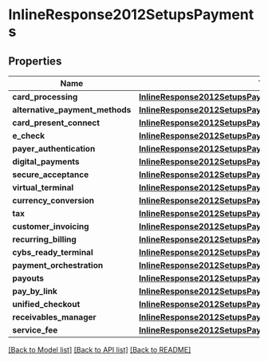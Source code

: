# InlineResponse2012SetupsPayments

## Properties
Name | Type | Description | Notes
------------ | ------------- | ------------- | -------------
**card_processing** | [**InlineResponse2012SetupsPaymentsCardProcessing**](InlineResponse2012SetupsPaymentsCardProcessing.md) |  | [optional] 
**alternative_payment_methods** | [**InlineResponse2012SetupsPaymentsAlternativePaymentMethods**](InlineResponse2012SetupsPaymentsAlternativePaymentMethods.md) |  | [optional] 
**card_present_connect** | [**InlineResponse2012SetupsPaymentsCardProcessing**](InlineResponse2012SetupsPaymentsCardProcessing.md) |  | [optional] 
**e_check** | [**InlineResponse2012SetupsPaymentsCardProcessing**](InlineResponse2012SetupsPaymentsCardProcessing.md) |  | [optional] 
**payer_authentication** | [**InlineResponse2012SetupsPaymentsCardProcessing**](InlineResponse2012SetupsPaymentsCardProcessing.md) |  | [optional] 
**digital_payments** | [**InlineResponse2012SetupsPaymentsDigitalPayments**](InlineResponse2012SetupsPaymentsDigitalPayments.md) |  | [optional] 
**secure_acceptance** | [**InlineResponse2012SetupsPaymentsCardProcessing**](InlineResponse2012SetupsPaymentsCardProcessing.md) |  | [optional] 
**virtual_terminal** | [**InlineResponse2012SetupsPaymentsCardProcessing**](InlineResponse2012SetupsPaymentsCardProcessing.md) |  | [optional] 
**currency_conversion** | [**InlineResponse2012SetupsPaymentsCardProcessing**](InlineResponse2012SetupsPaymentsCardProcessing.md) |  | [optional] 
**tax** | [**InlineResponse2012SetupsPaymentsDigitalPayments**](InlineResponse2012SetupsPaymentsDigitalPayments.md) |  | [optional] 
**customer_invoicing** | [**InlineResponse2012SetupsPaymentsDigitalPayments**](InlineResponse2012SetupsPaymentsDigitalPayments.md) |  | [optional] 
**recurring_billing** | [**InlineResponse2012SetupsPaymentsCardProcessing**](InlineResponse2012SetupsPaymentsCardProcessing.md) |  | [optional] 
**cybs_ready_terminal** | [**InlineResponse2012SetupsPaymentsCardProcessing**](InlineResponse2012SetupsPaymentsCardProcessing.md) |  | [optional] 
**payment_orchestration** | [**InlineResponse2012SetupsPaymentsDigitalPayments**](InlineResponse2012SetupsPaymentsDigitalPayments.md) |  | [optional] 
**payouts** | [**InlineResponse2012SetupsPaymentsCardProcessing**](InlineResponse2012SetupsPaymentsCardProcessing.md) |  | [optional] 
**pay_by_link** | [**InlineResponse2012SetupsPaymentsDigitalPayments**](InlineResponse2012SetupsPaymentsDigitalPayments.md) |  | [optional] 
**unified_checkout** | [**InlineResponse2012SetupsPaymentsDigitalPayments**](InlineResponse2012SetupsPaymentsDigitalPayments.md) |  | [optional] 
**receivables_manager** | [**InlineResponse2012SetupsPaymentsDigitalPayments**](InlineResponse2012SetupsPaymentsDigitalPayments.md) |  | [optional] 
**service_fee** | [**InlineResponse2012SetupsPaymentsCardProcessing**](InlineResponse2012SetupsPaymentsCardProcessing.md) |  | [optional] 

[[Back to Model list]](../README.md#documentation-for-models) [[Back to API list]](../README.md#documentation-for-api-endpoints) [[Back to README]](../README.md)


